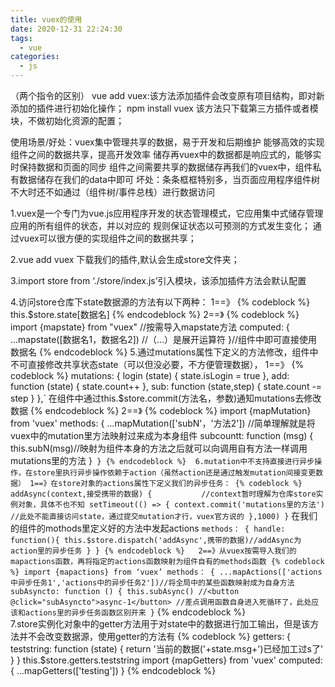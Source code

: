 ```yaml
---
title: vuex的使用
date: 2020-12-31 22:24:30
tags:
  - vue
categories:
  - js
---
```


（两个指令的区别）
	vue add vuex:该方法添加插件会改变原有项目结构，即对新添加的插件进行初始化操作；
	npm install vuex 该方法只下载第三方插件或者模块，不做初始化资源的配置；

使用场景/好处：vuex集中管理共享的数据，易于开发和后期维护
	        能够高效的实现组件之间的数据共享，提高开发效率
	        储存再vuex中的数据都是响应式的，能够实时保持数据和页面的同步
	        组件之间需要共享的数据储存再我们的vuex中，组件私有数据储存在我们的data中即可
	坏处：条条框框特别多，当页面应用程序组件树不大时还不如通过（组件树/事件总栈）进行数据访问
	

1.vuex是一个专门为vue.js应用程序开发的状态管理模式，它应用集中式储存管理应用的所有组件的状态，并以对应的
规则保证状态以可预测的方式发生变化； 通过vuex可以很方便的实现组件之间的数据共享；

2.vue add vuex 下载我们的插件,默认会生成store文件夹；

3.import store from ‘./store/index.js’引入模块，该添加插件方法会默认配置

4.访问store仓库下state数据源的方法有以下两种：
	1==》
	{% codeblock %}
	this.$store.state[数据名]
	{% endcodeblock %}
	2==》
	{% codeblock %}
	import {mapstate} from "vuex"  //按需导入mapstate方法
	        computed: {
	        	...mapstate([数据名1，数据名2])  //（...）是展开运算符
	        }//组件中即可直接使用数据名
	{% endcodeblock %}
5.通过mutations属性下定义的方法修改，组件中不可直接修改共享状态state（可以但没必要，不方便管理数据），
	1==》
	{% codeblock %}
		mutations: {
	          login (state) {
	            state.isLogin = true
	             },
 	            add: function (state) {
  	             state.count++
	            },
  	           sub: function (state,step) {
  	             state.count -= step
  	           }
  	         },`
	         在组件中通过this.$store.commit(方法名，参数)通知mutations去修改数据
	{% endcodeblock %} 
	2==》
	{% codeblock %}
		import {mapMutation} from 'vuex'
	          methods: {
	              ...mapMutation(['subN'，'方法2'])  //简单理解就是将vuex中的mutation里方法映射过来成为本身组件
		subcountt: function (msg) {
          		      this.subN(msg)//映射为组件本身的方法之后就可以向调用自有方法一样调用mutations里的方法
       		 }`
        }
		{% endcodeblock %} 
6.mutation中不支持直接进行异步操作，在store里执行异步操作依赖于action（虽然action还是通过触发mutation间接变更数据）
	1==》在store对象的actions属性下定义我们的异步任务：
	          {% codeblock %}
			  addAsync(context,接受携带的数据) {			//context暂时理解为仓库store实例对象，具体不也不知
	          	setTimeout(() => {
	                       context.commit('mutations里的方法') //此处不能直接访问state，通过提交mutation才行，vuex官方说的
	                },1000)
	           }`
	       在我们的组件的mothods里定义好的方法中发起actions
	          `methods： {
	              handle: function(){
	                  this.$store.dispatch('addAsync',携带的数据)//addAsync为action里的异步任务
	              }
	          }
			  {% endcodeblock %}  
	2==》从vuex按需导入我们的mapactions函数，再将指定的actions函数映射为组件自有的methods函数
	{% codeblock %}
	         import {mapactions} from ‘vuex’
	         methods： {
	        	...mapActions(['actions中异步任务1','actions中的异步任务2'])//将全局中的某些函数映射成为自身方法
	        	subAsyncto: function () {
	        	    this.subAsync()
	                    //<button @click="subAsyncto">async-1</button>
	                    //差点调用函数自身进入死循环了，此处应该和actions里的异步任务函数区别开来
	        	}`
    {% endcodeblock %}            
7.store实例化对象中的getter方法用于对state中的数据进行加工输出，但是该方法并不会改变数据源，使用getter的方法有
	{% codeblock %}
	getters: {
	    teststring: function (state) {
	        return '当前的数据('+state.msg+')已经加工过s了'
 	   }
 	 }
	this.$store.getters.teststring
	import {mapGetters} from 'vuex'
	computed: {
	    ...mapGetters(['testing'])
    }
	{% endcodeblock %}
	
	
